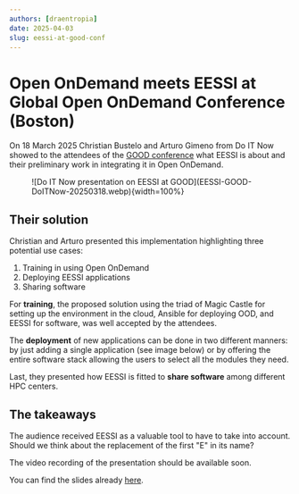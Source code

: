 ```yaml
---
authors: [draentropia]
date: 2025-04-03
slug: eessi-at-good-conf
---
```


# Open OnDemand meets EESSI at Global Open OnDemand Conference (Boston)

On 18 March 2025 Christian Bustelo and Arturo Gimeno from Do IT Now showed to the attendees of the [GOOD conference](https://openondemand.org/good) what EESSI is about and their preliminary work in integrating it in Open OnDemand.

<figure markdown="span">
![Do IT Now presentation on EESSI at GOOD](EESSI-GOOD-DoITNow-20250318.webp){width=100%}
</figure>

<!-- more -->

## Their solution

Christian and Arturo presented this implementation highlighting three potential use cases:

1. Training in using Open OnDemand
2. Deploying EESSI applications
3. Sharing software

For **training**, the proposed solution using the triad of Magic Castle for setting up the environment in the cloud, Ansible for deploying OOD, and EESSI for software, was well accepted by the attendees.

The **deployment** of new applications can be done in two different manners: by just adding a single application (see image below) or by offering the entire software stack allowing the users to select all the modules they need.

Last, they presented how EESSI is fitted to **share software** among different HPC centers.

## The takeaways

The audience received EESSI as a valuable tool to have to take into account. Should we think about the replacement of the first "E" in its name?

The video recording of the presentation should be available soon.

You can find the slides already [here](EESSI-GOOD-20250318.pdf).
